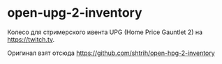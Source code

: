 # open-upg-2-inventory
Колесо для стримерского ивента UPG (Home Price Gauntlet 2) на https://twitch.tv.

Оригинал взят отсюда https://github.com/shtrih/open-hpg-2-inventory
